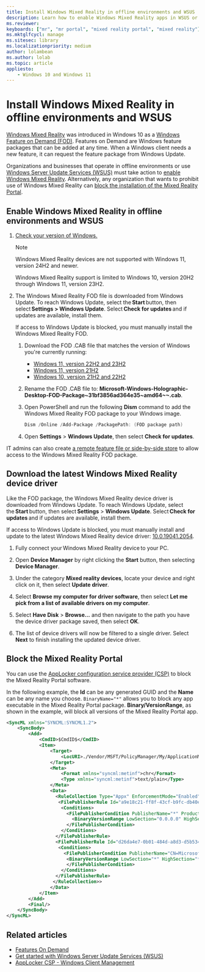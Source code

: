 ```yaml
---
title: Install Windows Mixed Reality in offline environments and WSUS 
description: Learn how to enable Windows Mixed Reality apps in WSUS or block the Windows Mixed Reality portal in enterprises.
ms.reviewer: 
keyboards: ["mr", "mr portal", "mixed reality portal", "mixed reality"]
ms.mktglfcycl: manage
ms.sitesec: library
ms.localizationpriority: medium
author: lolambean
ms.author: lolab
ms.topic: article
appliesto:
    - Windows 10 and Windows 11
---
```


# Install Windows Mixed Reality in offline environments and WSUS

[Windows Mixed Reality](https://www.microsoft.com/en-us/mixed-reality/windows-mixed-reality?rtc=1) was introduced in Windows 10 as a [Windows Feature on Demand (FOD)](/windows-hardware/manufacture/desktop/features-on-demand-v2--capabilities). Features on Demand are Windows feature packages that can be added at any time. When a Windows client needs a new feature, it can request the feature package from Windows Update.

Organizations and businesses that operate in offline environments or use [Windows Server Update Services (WSUS)](/windows-server/administration/windows-server-update-services/get-started/windows-server-update-services-wsus) must take action to [enable Windows Mixed Reality](#enable-windows-mixed-reality-in-offline-environments-and-wsus). Alternatively, any organization that wants to prohibit use of Windows Mixed Reality can [block the installation of the Mixed Reality Portal](#block-the-mixed-reality-portal).

## Enable Windows Mixed Reality in offline environments and WSUS

1. [Check your version of Windows.](https://support.microsoft.com/help/13443/windows-which-operating-system)

   >[!NOTE]
   >
   >Windows Mixed Reality devices are not supported with Windows 11, version 24H2 and newer.
   >
   >Windows Mixed Reality support is limited to Windows 10, version 20H2 through Windows 11, version 23H2.

2. The Windows Mixed Reality FOD file is downloaded from Windows Update. To reach Windows Update, select the **Start** button, then select **Settings > Windows Update**. Select **Check for updates** and if updates are available, install them. 

    If access to Windows Update is blocked, you must manually install the Windows Mixed Reality FOD.

    1. Download the FOD .CAB file that matches the version of Windows you're currently running:

        - [Windows 11, version 22H2 and 23H2](https://software-static.download.prss.microsoft.com/dbazure/988969d5-f34g-4e03-ac9d-1f9786c66749/Microsoft-Windows-Holographic-Desktop-FOD-Package~31bf3856ad364e35~amd64~~.cab)
        - [Windows 11, version 21H2](https://software-static.download.prss.microsoft.com/sg/download/Microsoft-Windows-Holographic-Desktop-FOD-Package~31bf3856ad364e35~amd_64~~.cab)
        - [Windows 10, version 21H2 and 22H2](https://software-static.download.prss.microsoft.com/pr/download/6cf73b63/Microsoft-Windows-Holographic-Desktop-FOD-Package~31bf3856ad364e35~amd64~~.cab)

    1. Rename the FOD .CAB file to:  **Microsoft-Windows-Holographic-Desktop-FOD-Package~31bf3856ad364e35~amd64~~.cab**.

    1. Open PowerShell and run the following **Dism** command to add the Windows Mixed Reality FOD package to your Windows image.

        ```powershell
        Dism /Online /Add-Package /PackagePath: (FOD package path)
        ```

    1. Open **Settings** > **Windows Update**, then select **Check for updates**.

IT admins can also create [a remote feature file or side-by-side store](/previous-versions/windows/it-pro/windows-server-2012-R2-and-2012/jj127275(v=ws.11)#create-a-feature-file-or-side-by-side-store) to allow access to the Windows Mixed Reality FOD package.

## Download the latest Windows Mixed Reality device driver 

Like the FOD package, the Windows Mixed Reality device driver is downloaded from Windows Update. To reach Windows Update, select the **Start** button, then select **Settings** > **Windows Update**. Select **Check for updates** and if updates are available, install them. 
 
If access to Windows Update is blocked, you must manually install and update to the latest Windows Mixed Reality device driver: [10.0.19041.2054](https://download.microsoft.com/download/f/7/9/f79c7147-3ec1-4ae8-8d9c-259eb3dec4e5/HoloLensSensors_10.0.19041.2054/HoloLensSensors_10.0.19041.2054.zip).

1. Fully connect your Windows Mixed Reality device to your PC. 

2. Open **Device Manager** by right clicking the **Start** button, then selecting **Device Manager**. 
 
3. Under the category **Mixed reality devices**, locate your device and right click on it, then select **Update driver**. 

4. Select **Browse my computer for driver software**, then select **Let me pick from a list of available drivers on my computer**. 

5. Select **Have Disk** > **Browse...** and then navigate to the path you have the device driver package saved, then select **OK**. 
 
6. The list of device drivers will now be filtered to a single driver. Select **Next** to finish installing the updated device driver. 

## Block the Mixed Reality Portal

You can use the [AppLocker configuration service provider (CSP)](/windows/client-management/mdm/applocker-csp) to block the Mixed Reality Portal software.

In the following example, the **Id** can be any generated GUID and the **Name** can be any name you choose. `BinaryName="*"` allows you to block any app executable in the Mixed Reality Portal package. **Binary/VersionRange**, as shown in the example, will block all versions of the Mixed Reality Portal app.

```xml
<SyncML xmlns="SYNCML:SYNCML1.2">
    <SyncBody>
        <Add>
            <CmdID>$CmdID$</CmdID>
            <Item>
                <Target>
                    <LocURI>./Vendor/MSFT/PolicyManager/My/ApplicationManagement/ApplicationRestrictions</LocURI>
                </Target>
                <Meta>
                    <Format xmlns="syncml:metinf">chr</Format>
                    <Type xmlns="syncml:metinf">text/plain</Type>
                </Meta>
                <Data>
                  <RuleCollection Type="Appx" EnforcementMode="Enabled">
                   <FilePublisherRule Id="a9e18c21-ff8f-43cf-b9fc-db40eed693ba" Name="(Default Rule) All signed packaged apps" Description="Allows members of the Everyone group to run packaged apps that are signed." UserOrGroupSid="S-1-1-0" Action="Allow">
                    <Conditions>
                      <FilePublisherCondition PublisherName="*" ProductName="*" BinaryName="*">
                        <BinaryVersionRange LowSection="0.0.0.0" HighSection="*" />
                      </FilePublisherCondition>
                    </Conditions>
                  </FilePublisherRule>
                  <FilePublisherRule Id="d26da4e7-0b01-484d-a8d3-d5b5341b2d55" Name="Block Mixed Reality Portal" Description="" UserOrGroupSid="S-1-1-0" Action="Deny">
                   <Conditions>
                     <FilePublisherCondition PublisherName="CN=Microsoft Windows, O=Microsoft Corporation, L=Redmond, S=Washington, C=US" ProductName="Microsoft.Windows.HolographicFirstRun" BinaryName="*">
                      <BinaryVersionRange LowSection="*" HighSection="*" />
                      </FilePublisherCondition>
                    </Conditions>
                  </FilePublisherRule>
                 </RuleCollection>>
                </Data>
            </Item>
        </Add>
        <Final/>
    </SyncBody>
</SyncML>
```


## Related articles

* [Features On Demand](/windows-hardware/manufacture/desktop/features-on-demand-v2--capabilities)
* [Get started with Windows Server Update Services (WSUS)](/windows-server/administration/windows-server-update-services/get-started/windows-server-update-services-wsus)
* [AppLocker CSP - Windows Client Management](/windows/client-management/mdm/applocker-csp)

 

